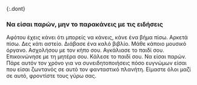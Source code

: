 {:.dont}
### Να είσαι παρών, μην το παρακάνεις με τις ειδήσεις

Αφότου έχεις κάνει ότι μπορείς να κάνεις, κάνε ένα βήμα πίσω. Αρκετά πίσω. Δες κάτι αστείο. Διάβασε ένα καλό βιβλίο. Μάθε κάποιο μουσικό όργανο. Ασχολήσου με τον κήπο σου. Αγκάλιασε το παιδί σου. Επικοινώνησε με τη μητέρα σου. Κάλεσε το παιδί σου. Να είσαι παρών. Πάρε αυτόν τον χρόνο για να συνειδητοποιήσεις πόσο ευγνώμων είσαι που είσαι ζωντανός σε αυτό τον φανταστικό πλανήτη. Είμαστε όλοι μαζί σε αυτό, φροντίστε τους γύρω σας.
